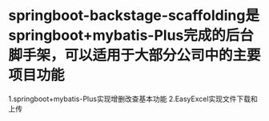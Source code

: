 # springboot-backstage-scaffolding是springboot+mybatis-Plus完成的后台脚手架，可以适用于大部分公司中的主要项目功能

1.springboot+mybatis-Plus实现增删改查基本功能
2.EasyExcel实现文件下载和上传